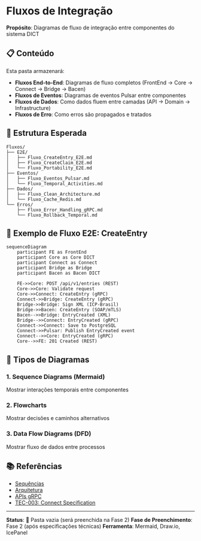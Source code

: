 # Fluxos de Integração

**Propósito**: Diagramas de fluxo de integração entre componentes do sistema DICT

## 📋 Conteúdo

Esta pasta armazenará:

- **Fluxos End-to-End**: Diagramas de fluxo completos (FrontEnd → Core → Connect → Bridge → Bacen)
- **Fluxos de Eventos**: Diagramas de eventos Pulsar entre componentes
- **Fluxos de Dados**: Como dados fluem entre camadas (API → Domain → Infrastructure)
- **Fluxos de Erro**: Como erros são propagados e tratados

## 📁 Estrutura Esperada

```
Fluxos/
├── E2E/
│   ├── Fluxo_CreateEntry_E2E.md
│   ├── Fluxo_CreateClaim_E2E.md
│   └── Fluxo_Portability_E2E.md
├── Eventos/
│   ├── Fluxo_Eventos_Pulsar.md
│   └── Fluxo_Temporal_Activities.md
├── Dados/
│   ├── Fluxo_Clean_Architecture.md
│   └── Fluxo_Cache_Redis.md
└── Erros/
    ├── Fluxo_Error_Handling_gRPC.md
    └── Fluxo_Rollback_Temporal.md
```

## 🎯 Exemplo de Fluxo E2E: CreateEntry

```mermaid
sequenceDiagram
    participant FE as FrontEnd
    participant Core as Core DICT
    participant Connect as Connect
    participant Bridge as Bridge
    participant Bacen as Bacen DICT

    FE->>Core: POST /api/v1/entries (REST)
    Core->>Core: Validate request
    Core->>Connect: CreateEntry (gRPC)
    Connect->>Bridge: CreateEntry (gRPC)
    Bridge->>Bridge: Sign XML (ICP-Brasil)
    Bridge->>Bacen: CreateEntry (SOAP/mTLS)
    Bacen-->>Bridge: EntryCreated (XML)
    Bridge-->>Connect: EntryCreated (gRPC)
    Connect->>Connect: Save to PostgreSQL
    Connect->>Pulsar: Publish EntryCreated event
    Connect-->>Core: EntryCreated (gRPC)
    Core-->>FE: 201 Created (REST)
```

## 🔗 Tipos de Diagramas

### 1. Sequence Diagrams (Mermaid)
Mostrar interações temporais entre componentes

### 2. Flowcharts
Mostrar decisões e caminhos alternativos

### 3. Data Flow Diagrams (DFD)
Mostrar fluxo de dados entre processos

## 📚 Referências

- [Sequências](../Sequencias/)
- [Arquitetura](../../02_Arquitetura/Diagramas/)
- [APIs gRPC](../../04_APIs/gRPC/)
- [TEC-003: Connect Specification](../../11_Especificacoes_Tecnicas/TEC-003_RSFN_Connect_Specification.md)

---

**Status**: 🔴 Pasta vazia (será preenchida na Fase 2)
**Fase de Preenchimento**: Fase 2 (após especificações técnicas)
**Ferramenta**: Mermaid, Draw.io, IcePanel
